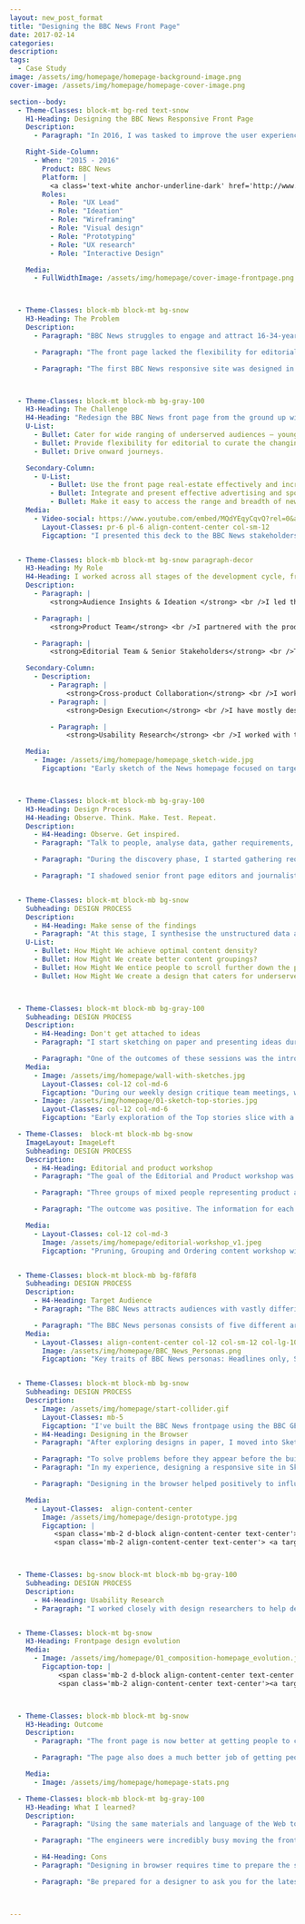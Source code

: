 ```yaml
---
layout: new_post_format
title: "Designing the BBC News Front Page"
date: 2017-02-14
categories:
description:
tags:
  - Case Study
image: /assets/img/homepage/homepage-background-image.png
cover-image: /assets/img/homepage/homepage-cover-image.png

section--body:
  - Theme-Classes: block-mt bg-red text-snow
    H1-Heading: Designing the BBC News Responsive Front Page
    Description:
      - Paragraph: "In 2016, I was tasked to improve the user experience of the BBC News front page so that it caters for under-served audiences, drives onward journeys, and enables editorial to curate the news agenda with a design that provides flexibility and reflects timeliness."

    Right-Side-Column:
      - When: "2015 - 2016"
        Product: BBC News
        Platform: |
          <a class='text-white anchor-underline-dark' href='http://www.bbc.co.uk/news'>bbc.co.uk/news</a>
        Roles:
          - Role: "UX Lead"
          - Role: "Ideation"
          - Role: "Wireframing"
          - Role: "Visual design"
          - Role: "Prototyping"
          - Role: "UX research"
          - Role: "Interactive Design"

    Media:
      - FullWidthImage: /assets/img/homepage/cover-image-frontpage.png



  - Theme-Classes: block-mb block-mt bg-snow
    H3-Heading: The Problem
    Description:
      - Paragraph: "BBC News struggles to engage and attract 16-34-year-olds, mainly young females and minority ethnic audiences."

      - Paragraph: "The front page lacked the flexibility for editorial to curate and present news content around a particular theme or topic — the content was too focused in heavy news."

      - Paragraph: "The first BBC News responsive site was designed in first instance only for mobile. When the layout was scaled to desktop, the result was disparity of content hierarchy  between mobile and desktop. Also, the real-estate on larger screens wasn't being used effectively."



  - Theme-Classes: block-mt block-mb bg-gray-100
    H3-Heading: The Challenge
    H4-Heading: "Redesign the BBC News front page from the ground up with the following objectives: "
    U-List:
      - Bullet: Cater for wide ranging of underserved audiences — younger demographic and women.   
      - Bullet: Provide flexibility for editorial to curate the changing news agenda focusing on a particular theme or topic.
      - Bullet: Drive onward journeys.

    Secondary-Column:
      - U-List:
          - Bullet: Use the front page real-estate effectively and increase the maximum breakpoint width from 1008 to 1280 pixels wide.
          - Bullet: Integrate and present effective advertising and sponsorship solutions.
          - Bullet: Make it easy to access the range and breadth of news content on any device.
    Media:
      - Video-social: https://www.youtube.com/embed/MQdYEqyCqvQ?rel=0&amp;showinfo=0
        Layout-Classes: pr-6 pl-6 align-content-center col-sm-12
        Figcaption: "I presented this deck to the BBC News stakeholders to demonstrate how the proposed design for the homepage could provide sufficient flexibility for editors to display news content focused on a particular theme or topic."


  - Theme-Classes: block-mb block-mt bg-snow paragraph-decor
    H3-Heading: My Role
    H4-Heading: I worked across all stages of the development cycle, from conception through to delivery.
    Description:
      - Paragraph: |
          <strong>Audience Insights & Ideation </strong> <br />I led the discovery phase. I performed competitor analysis across a myriad of news providers, uncovered audience insights from data, shadowed front page editors and I sketched a lot of ideas on paper.

      - Paragraph: |
          <strong>Product Team</strong> <br />I partnered with the product owner and project manager to prioritise and negotiate features for launch. Worked alongside frontend and backend engineers to help solve design challenges, make the front page accessible and QA builds before deployment. I evangelised audience and business goals.

      - Paragraph: |
          <strong>Editorial Team & Senior Stakeholders</strong> <br />To help define the content strategy for the BBC News front page and to manage expectations, I ran workshops with editorial and senior stakeholders, and presented the rational behind the designs to get their buy-in.

    Secondary-Column:
      - Description:
          - Paragraph: |
              <strong>Cross-product Collaboration</strong> <br />I worked with other products across the BBC to define and improve design patterns. I improved the BBC GEL (Global Experience Language) foundation patterns, such as the responsive <a href="http://www.bbc.co.uk/gel/guidelines/grid">Grid</a> and <a href="http://www.bbc.co.uk/gel/guidelines/typography">Typography</a>.
          - Paragraph: |
              <strong>Design Execution</strong> <br />I have mostly designed in the browser to create responsive and interactive prototypes in HTML/CSS/JS. This approach, helped to solve design problems that would otherwise occur during the build phase, and also helped to galvanise the team around a common goal and drive the decision making.

          - Paragraph: |
              <strong>Usability Research</strong> <br />I worked with the research team to help define research goals. I went to usability research sessions in London and Toronto with the research team to validate design concepts using the prototypes I built for the front page.

    Media:
      - Image: /assets/img/homepage/homepage_sketch-wide.jpg
        Figcaption: "Early sketch of the News homepage focused on targeting underserved audiences and exploring the question: How Might We effectively showcase Features, Live, Video and Visual Journalism to surface the depth and breadth of content from across BBC News output?"



  - Theme-Classes: block-mt block-mb bg-gray-100
    H3-Heading: Design Process
    H4-Heading: Observe. Think. Make. Test. Repeat.
    Description:
      - H4-Heading: Observe. Get inspired.
      - Paragraph: "Talk to people, analyse data, gather requirements, observe, throw away any preconceived assumptions. Inspire new thinking by observing problems from different angles."

      - Paragraph: "During the discovery phase, I started gathering requirements from stakeholders and also learning who are the decision makers. I carried out audience and competitor analysis to gather data and insights into user behaviours."

      - Paragraph: "I shadowed senior front page editors and journalists to understand their workflow when curating stories to be featured on the news front page. I talked to engineers. I questioned everything and challenged any preconceived assumptions."


  - Theme-Classes: block-mt block-mb bg-snow
    Subheading: DESIGN PROCESS
    Description:
      - H4-Heading: Make sense of the findings
      - Paragraph: "At this stage, I synthesise the unstructured data and start grouping the findings into themes. Themes are then converted into HMW questions (“How Might We...”):"
    U-List:
      - Bullet: How Might We achieve optimal content density?
      - Bullet: How Might We create better content groupings?
      - Bullet: How Might We entice people to scroll further down the page?
      - Bullet: How Might We create a design that caters for underserved audiences?



  - Theme-Classes: block-mt block-mb bg-gray-100
    Subheading: DESIGN PROCESS
    Description:
      - H4-Heading: Don't get attached to ideas
      - Paragraph: "I start sketching on paper and presenting ideas during the design critique team meetings. At this point, this is a collective process of throwing away ideas. By eliminating ideas only the good ones persist or at least the ones that are technically feasible."

      - Paragraph: "One of the outcomes of these sessions was the introduction of “Slices”. Slices run horizontally across the full width of the screen. They are easy to reorder, the content hierarchy is consistent across all the breakpoints. It also provides more flexibility for editorial to reorder content depending on the news agenda."
    Media:
      - Image: /assets/img/homepage/wall-with-sketches.jpg
        Layout-Classes: col-12 col-md-6
        Figcaption: "During our weekly design critique team meetings, we've encouraged designers to explore ideas on how they would see the BBC News homepage evolve."
      - Image: /assets/img/homepage/01-sketch-top-stories.jpg
        Layout-Classes: col-12 col-md-6
        Figcaption: "Early exploration of the Top stories slice with a variety of content types. The goal was to showcase depth and breath of news stories."

  - Theme-Classes:  block-mt block-mb bg-snow
    ImageLayout: ImageLeft
    Subheading: DESIGN PROCESS
    Description:
      - H4-Heading: Editorial and product workshop
      - Paragraph: "The goal of the Editorial and Product workshop was to prune, group, reorder content, and to move away from the traditional sectioned content."

      - Paragraph: "Three groups of mixed people representing product and editorial were created. I moderated a group of very challenging stakeholders."

      - Paragraph: "The outcome was positive. The information for each section on the front page was organised into themes. It was time to use this information in the designs and prototypes."

    Media:
      - Layout-Classes: col-12 col-md-3
        Image: /assets/img/homepage/editorial-workshop_v1.jpeg
        Figcaption: "Pruning, Grouping and Ordering content workshop with Editorial and Product stakeholders to define the content strategy for the BBC News homepage"


  - Theme-Classes: block-mt block-mb bg-f8f8f8
    Subheading: DESIGN PROCESS
    Description:
      - H4-Heading: Target Audience
      - Paragraph: "The BBC News attracts audiences with vastly differing characteristics. I used the BBC News personas constantly throughout the project to guide design decisions and priorities."

      - Paragraph: "The BBC News personas consists of five different archetypes. These are:"
    Media:
      - Layout-Classes: align-content-center col-12 col-sm-12 col-lg-10
        Image: /assets/img/homepage/BBC_News_Personas.png
        Figcaption: "Key traits of BBC News personas: Headlines only, Social Mobile Tweeters, Local Feelgood, Social Connectors and Supervisual Snackers"


  - Theme-Classes: block-mt block-mb bg-snow
    Subheading: DESIGN PROCESS
    Description:
      - Image: /assets/img/homepage/start-collider.gif
        Layout-Classes: mb-5
        Figcaption: "I've built the BBC News frontpage using the BBC GEL SCSS Framework using a tool created by UX Designer Simon Sinclair known as Collider (<a href='http://atomicdesign.bradfrost.com/'>Based on Atomic Design</a>)."
      - H4-Heading: Designing in the Browser
      - Paragraph: "After exploring designs in paper, I moved into Sketch to design high fidelity mockups. This proved to be challenging to solve problems when reflowing content across breakpoints. I wanted to come up with a solid solution that engineers could use to build the BBC News Front Page."

      - Paragraph: "To solve problems before they appear before the build, I designed most of the BBC News front page in HTML/CSS/JS. This was done to facilitate the communication with the engineering team, stakeholders and to drive the decision-making process."
      - Paragraph: "In my experience, designing a responsive site in Sketch, Illustrator or Photoshop makes it harder to have a discussion with software engineers and to get the buy-in from stakeholders. Designing in HTML/CSS was a way to solve frontend problems before they happen during the build."

      - Paragraph: "Designing in the browser helped positively to influence the product direction."

    Media:
      - Layout-Classes:  align-content-center
        Image: /assets/img/homepage/design-prototype.jpg
        Figcaption: |
           <span class='mb-2 d-block align-content-center text-center'> <strong>Check the prototypes below</strong></span>
           <span class='mb-2 align-content-center text-center'> <a target='blank' class='chip' href='/assets/prototypes/bbc_news_frontpage/01_2016_BBC_News_1280/01_2016_BBC_News_1280.html'>1) Low fidelity prototype (static designs)</a> <a target='blank' class='chip' href='/assets/prototypes/bbc_news_frontpage/02_Feb_2016_Frontpage/pages/uk-edition/index.html'>2) First iteration designed in the browser (HTML)</a> <a target='blank' class='chip' href='/assets/prototypes/bbc_news_frontpage/03_October_2016/index.html'>3) Final version designed in the browser (HTML)</a></span>



  - Theme-Classes: bg-snow block-mt block-mb bg-gray-100
    Subheading: DESIGN PROCESS
    Description:
      - H4-Heading: Usability Research
      - Paragraph: "I worked closely with design researchers to help define the goals for testing sessions and build prototypes to be used in UK and Canada research. I also build prototypes to be used in rapid testing sessions."


  - Theme-Classes: block-mt bg-snow
    H3-Heading: Frontpage design evolution
    Media:
      - Image: /assets/img/homepage/01_composition-homepage_evolution.jpg
        Figcaption-top: |
            <span class='mb-2 d-block align-content-center text-center'> <strong>Links to prototypes and the live BBC News frontpage</strong></span>
            <span class='mb-2 align-content-center text-center'><a target='blank' class='chip' href='/assets/prototypes/bbc_news_frontpage/01_2016_BBC_News_1280/01_2016_BBC_News_1280.html'>1) Low fidelity prototype </a><a target='blank' class='chip' href='/assets/prototypes/bbc_news_frontpage/02_Feb_2016_Frontpage/pages/uk-edition/index.html'>2) First iteration (HTML/CSS)</a><a target='blank' class='chip' href='/assets/prototypes/bbc_news_frontpage/03_October_2016/index.html'>3) Final design (HTML/CSS)</a><a target='blank' class='chip' href='http://www.bbc.co.uk/news'>2) Live BBC News Homepage</a></span>



  - Theme-Classes: block-mb block-mt bg-snow
    H3-Heading: Outcome
    Description:
      - Paragraph: "The front page is now better at getting people to content. The bounce rate (the proportion of visits that result in a user leaving the BBC News site without visiting any other News page) is down 2% and overall 26% of all article views in News are now driven by the front page, up from 22% on the old page."

      - Paragraph: "The page also does a much better job of getting people to video content, with 32% of video page views coming from the front page versus 10% previously. It is also making people come back more often. The front page users now come back on average 9% more often during a week than they did with the old page design."

    Media:
      - Image: /assets/img/homepage/homepage-stats.png

  - Theme-Classes: block-mb block-mt bg-gray-100
    H3-Heading: What I learned?
    Description:
      - Paragraph: "Using the same materials and language of the Web to create designs that look and feel like the real thing, helped to influence the outcome of the project. It made it easy to get the buy-in of most people, and easier to share the work with stakeholders."

      - Paragraph: "The engineers were incredibly busy moving the front page to the Cloud to ensure scalability and to reduce our reliance on in-house ageing servers. This is where designing in the browser also helped reduce some of the overhead when a designer creates unbuildable designs. Engineers, could just use the browser inspector tools look into my prototype to help solve some of their frontend problems."

      - H4-Heading: Cons
      - Paragraph: "Designing in browser requires time to prepare the structure of what you want to achieve. But once it's all set up, designing components in HTML/CSS, can be as fast as designing in a design tool."

      - Paragraph: "Be prepared for a designer to ask you for the latest Sketch designs of what you are doing. Most of the time I forward the the URL for the prototype, other times at the end of the day, I had to translate what I did in browser to Sketch. It's best to let your team know upfront that your designs will only be available in HTML/CSS to avoid disappointment."



---
```

